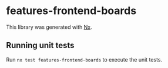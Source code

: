 # features-frontend-boards

This library was generated with [Nx](https://nx.dev).

## Running unit tests

Run `nx test features-frontend-boards` to execute the unit tests.
